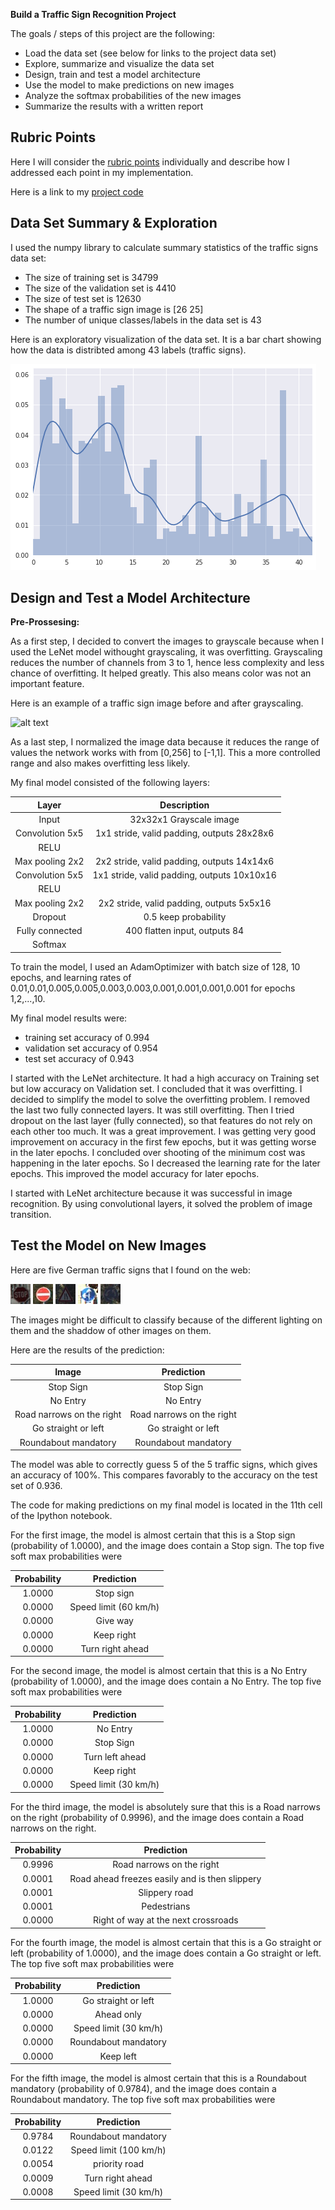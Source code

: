 **Build a Traffic Sign Recognition Project**

The goals / steps of this project are the following:
* Load the data set (see below for links to the project data set)
* Explore, summarize and visualize the data set
* Design, train and test a model architecture
* Use the model to make predictions on new images
* Analyze the softmax probabilities of the new images
* Summarize the results with a written report


[//]: # (Image References)

[image1]: ./examples/test_images/visualization.png "Visualization"
[image2]: ./examples/grayscale.jpg "Grayscaling"
[image3]: ./examples/random_noise.jpg "Random Noise"
[image4]: ./examples/test_images/14.jpg "Traffic Sign 1"
[image5]: ./examples/test_images/17.jpg "Traffic Sign 2"
[image6]: ./examples/test_images/24.jpg "Traffic Sign 3"
[image7]: ./examples/test_images/37.jpg "Traffic Sign 4"
[image8]: ./examples/test_images/40.jpg "Traffic Sign 5"

## Rubric Points
Here I will consider the [rubric points](https://review.udacity.com/#!/rubrics/481/view) individually and describe how I addressed each point in my implementation.  

Here is a link to my [project code](https://github.com/hshirazi/CarND-Traffic-Sign-Classifier-Project/blob/master/Traffic_Sign_Classifier.ipynb)

## Data Set Summary & Exploration

I used the numpy library to calculate summary statistics of the traffic
signs data set:

* The size of training set is 34799
* The size of the validation set is 4410
* The size of test set is 12630
* The shape of a traffic sign image is [26 25]
* The number of unique classes/labels in the data set is 43

Here is an exploratory visualization of the data set. It is a bar chart showing how the data is distribted among 43 labels (traffic signs).

![alt text][image1]

## Design and Test a Model Architecture

**Pre-Prossesing:**

As a first step, I decided to convert the images to grayscale because when I used the LeNet model withought grayscaling, it was overfitting. Grayscaling reduces the number of channels from 3 to 1, hence less complexity and less chance of overfitting. It helped greatly. This also means color was not an important feature.

Here is an example of a traffic sign image before and after grayscaling.

![alt text][image2]

As a last step, I normalized the image data because it reduces the range of values the network works with from [0,256] to [-1,1]. This a more controlled range and also makes overfitting less likely.


My final model consisted of the following layers:

| Layer         		|     Description	        					| 
|:---------------------:|:---------------------------------------------:| 
| Input         		| 32x32x1 Grayscale image   							| 
| Convolution 5x5     	| 1x1 stride, valid padding, outputs 28x28x6 	|
| RELU					|												|
| Max pooling	2x2      	| 2x2 stride, valid padding, outputs 14x14x6 				|
| Convolution 5x5	    | 1x1 stride, valid padding, outputs 10x10x16      									|
| RELU					|												|
| Max pooling	2x2      	| 2x2 stride, valid padding, outputs 5x5x16 				|
| Dropout					|					0.5 keep probability							|
| Fully connected		| 400 flatten input, outputs 84       									|
| Softmax				|        									|
 

To train the model, I used an AdamOptimizer with batch size of 128, 10 epochs, and learning rates of 0.01,0.01,0.005,0.005,0.003,0.003,0.001,0.001,0.001,0.001 for epochs 1,2,...,10.

My final model results were:
* training set accuracy of 0.994
* validation set accuracy of 0.954 
* test set accuracy of 0.943

I started with the LeNet architecture. It had a high accuracy on Training set but low accuracy on Validation set. I concluded that it was overfitting. I decided to simplify the model to solve the overfitting problem. I removed the last two fully connected layers. It was still overfitting. Then I tried dropout on the last layer (fully connected), so that features do not rely on each other too much. It was a great improvement. I was getting very good improvement on accuracy in the first few epochs, but it was getting worse in the later epochs. I concluded over shooting of the minimum cost was happening in the later epochs. So I decreased the learning rate for the later epochs. This improved the model accuracy for later epochs.

I started with LeNet architecture because it was successful in image recognition. By using convolutional layers, it solved the problem of image transition.
 
## Test the Model on New Images

Here are five German traffic signs that I found on the web:

![alt text][image4] ![alt text][image5] ![alt text][image6] 
![alt text][image7] ![alt text][image8]

The images might be difficult to classify because of the different lighting on them and the shaddow of other images on them.

Here are the results of the prediction:

| Image			        |     Prediction	        					| 
|:---------------------:|:---------------------------------------------:| 
| Stop Sign      		| Stop Sign   									| 
| No Entry     			| No Entry 										|
| Road narrows on the right	| Road narrows on the right	|
| Go straight or left	      		| Go straight or left					 				|
| Roundabout mandatory			| Roundabout mandatory     							|


The model was able to correctly guess 5 of the 5 traffic signs, which gives an accuracy of 100%. This compares favorably to the accuracy on the test set of 0.936.

The code for making predictions on my final model is located in the 11th cell of the Ipython notebook.

For the first image, the model is almost certain that this is a Stop sign (probability of 1.0000), and the image does contain a Stop sign. The top five soft max probabilities were

| Probability         	|     Prediction	        					| 
|:---------------------:|:---------------------------------------------:| 
| 1.0000         			| Stop sign   									| 
| 0.0000     				| Speed limit (60 km/h)	 										|
| 0.0000					| Give way											|
| 0.0000	      			| Keep right					 				|
| 0.0000				    | Turn right ahead    							|

For the second image, the model is almost certain that this is a No Entry (probability of 1.0000), and the image does contain a No Entry. The top five soft max probabilities were

| Probability         	|     Prediction	        					| 
|:---------------------:|:---------------------------------------------:| 
| 1.0000         			| No Entry   									| 
| 0.0000     				| Stop Sign 										|
| 0.0000					| Turn left ahead											|
| 0.0000	      			| Keep right					 				|
| 0.0000				    | Speed limit (30 km/h)     							|

For the third image, the model is absolutely sure that this is a Road narrows on the right (probability of 0.9996), and the image does contain a Road narrows on the right.

| Probability         	|     Prediction	        					| 
|:---------------------:|:---------------------------------------------:| 
| 0.9996         			| Road narrows on the right  									| 
| 0.0001     				| Road ahead freezes easily and is then slippery 										|
| 0.0001					| 					Slippery road						|
| 0.0001	      			| Pedestrians				 				|
| 0.0000				    | Right of way at the next crossroads    							|


For the fourth image, the model is almost certain that this is a Go straight or left (probability of 1.0000), and the image does contain a Go straight or left. The top five soft max probabilities were


| Probability         	|     Prediction	        					| 
|:---------------------:|:---------------------------------------------:| 
| 1.0000         			| Go straight or left	   									| 
| 0.0000     				| Ahead only 										|
| 0.0000					| Speed limit (30 km/h)											|
| 0.0000	      			| Roundabout mandatory					 				|
| 0.0000				    | Keep left    							|

For the fifth image, the model is almost certain that this is a Roundabout mandatory (probability of 0.9784), and the image does contain a Roundabout mandatory. The top five soft max probabilities were


| Probability         	|     Prediction	        					| 
|:---------------------:|:---------------------------------------------:| 
| 0.9784         			| Roundabout mandatory	   									| 
| 0.0122     				| Speed limit (100 km/h) 										|
| 0.0054					| priority road											|
| 0.0009	      			| Turn right ahead					 				|
| 0.0008				    | Speed limit (30 km/h)    							|


